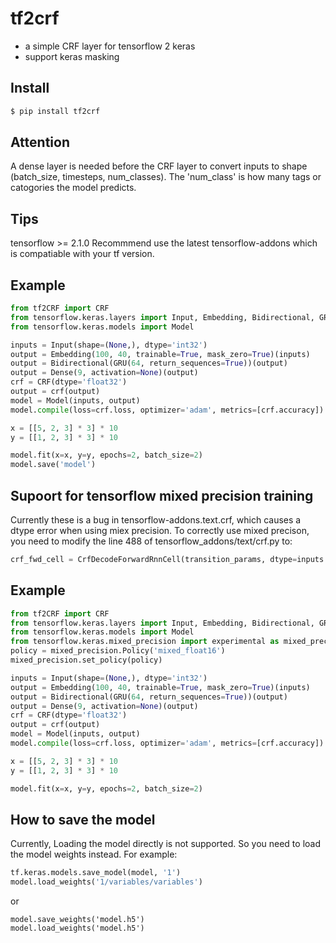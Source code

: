 # tf2crf
* a simple CRF layer for tensorflow 2 keras
* support keras masking

## Install
```python
$ pip install tf2crf
```
## Attention
A dense layer is needed before the CRF layer to convert inputs to shape (batch_size, timesteps, num_classes).
The 'num_class' is how many tags or catogories the model predicts.
## Tips
tensorflow >= 2.1.0
Recommmend use the latest tensorflow-addons which is compatiable with your tf version.

## Example
```python
from tf2CRF import CRF
from tensorflow.keras.layers import Input, Embedding, Bidirectional, GRU, Dense
from tensorflow.keras.models import Model

inputs = Input(shape=(None,), dtype='int32')
output = Embedding(100, 40, trainable=True, mask_zero=True)(inputs)
output = Bidirectional(GRU(64, return_sequences=True))(output)
output = Dense(9, activation=None)(output)
crf = CRF(dtype='float32')
output = crf(output)
model = Model(inputs, output)
model.compile(loss=crf.loss, optimizer='adam', metrics=[crf.accuracy])

x = [[5, 2, 3] * 3] * 10
y = [[1, 2, 3] * 3] * 10

model.fit(x=x, y=y, epochs=2, batch_size=2)
model.save('model')

```

## Supoort for tensorflow mixed precision training
Currently these is a bug in tensorflow-addons.text.crf, which causes a dtype error when using miex precision. To correctly use mixed precison, you need to modify the line 488 of tensorflow_addons/text/crf.py to:
```python
crf_fwd_cell = CrfDecodeForwardRnnCell(transition_params, dtype=inputs.dtype)
```
## Example
```python
from tf2CRF import CRF
from tensorflow.keras.layers import Input, Embedding, Bidirectional, GRU, Dense
from tensorflow.keras.models import Model
from tensorflow.keras.mixed_precision import experimental as mixed_precision
policy = mixed_precision.Policy('mixed_float16')
mixed_precision.set_policy(policy)

inputs = Input(shape=(None,), dtype='int32')
output = Embedding(100, 40, trainable=True, mask_zero=True)(inputs)
output = Bidirectional(GRU(64, return_sequences=True))(output)
output = Dense(9, activation=None)(output)
crf = CRF(dtype='float32')
output = crf(output)
model = Model(inputs, output)
model.compile(loss=crf.loss, optimizer='adam', metrics=[crf.accuracy])

x = [[5, 2, 3] * 3] * 10
y = [[1, 2, 3] * 3] * 10

model.fit(x=x, y=y, epochs=2, batch_size=2)
```
## How to save the model
Currently, Loading the model directly is not supported. So you need to load the model weights instead.
For example:
```python
tf.keras.models.save_model(model, '1')
model.load_weights('1/variables/variables')
```
or
```
model.save_weights('model.h5')
model.load_weights('model.h5')
```